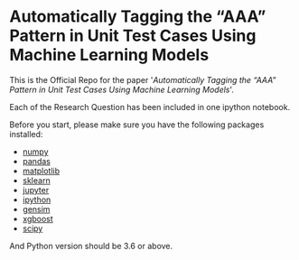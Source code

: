 # Automatically Tagging the “AAA” Pattern in Unit Test Cases Using Machine Learning Models

This is the Official Repo for the paper '*Automatically Tagging the “AAA” Pattern in Unit Test Cases Using Machine Learning Models*'.

Each of the Research Question has been included in one ipython notebook. 

Before you start, please make sure you have the following packages installed:

* [numpy](https://www.numpy.org/)
* [pandas](https://pandas.pydata.org/)
* [matplotlib](https://matplotlib.org/)
* [sklearn](https://scikit-learn.org/)
* [jupyter](https://jupyter.org/)
* [ipython](https://ipython.org/)
* [gensim](https://radimrehurek.com/gensim/)
* [xgboost](https://xgboost.readthedocs.io/en/latest/)
* [scipy](https://www.scipy.org/)

And Python version should be 3.6 or above.

